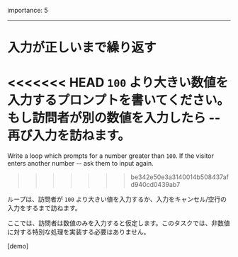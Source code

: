 importance: 5

---

# 入力が正しいまで繰り返す

<<<<<<< HEAD
`100` より大きい数値を入力するプロンプトを書いてください。もし訪問者が別の数値を入力したら -- 再び入力を訪ねます。
=======
Write a loop which prompts for a number greater than `100`. If the visitor enters another number -- ask them to input again.
>>>>>>> be342e50e3a3140014b508437afd940cd0439ab7

ループは、訪問者が `100` より大きい値を入力するか、入力をキャンセル/空行の入力をするまで訪ねます。

ここでは、訪問者は数値のみを入力すると仮定します。このタスクでは、非数値に対する特別な処理を実装する必要はありません。

[demo]
